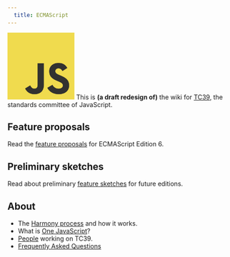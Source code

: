 ```yaml
---
  title: ECMAScript
---
```


<img class="logo" src="public/images/js.jpg" width="150" height="150"/> This is **(a draft redesign of)** the wiki for [TC39](http://www.ecma-international.org/memento/TC39.htm), the standards committee of JavaScript.

## Feature proposals

Read the [feature proposals](/proposals) for ECMAScript Edition 6.

## Preliminary sketches

Read about preliminary [feature sketches](/sketches) for future editions.

## About

  * The [Harmony process](/about/harmony) and how it works.
  * What is [One JavaScript](/about/onejs)?
  * [People](/about/people) working on TC39.
  * [Frequently Asked Questions](/about/faq)